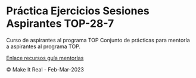 # Práctica Ejercicios Sesiones Aspirantes TOP-28-7

Curso de aspirantes al programa TOP
Conjunto de prácticas para mentoría a aspirantes al programa TOP.

[Enlace recursos guía mentorías](https://makeitrealcamp.notion.site/Curso-Aspirantes-Top-825520e0f5134c8ea578fbec91757c8c)

&copy; Make It Real -  Feb-Mar-2023
